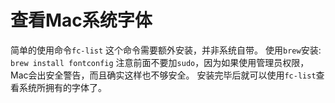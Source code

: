 # 查看Mac系统字体

简单的使用命令``fc-list``
这个命令需要额外安装，并非系统自带。
使用``brew``安装:
``brew install fontconfig``
注意前面不要加``sudo``，因为如果使用管理员权限，Mac会出安全警告，而且确实这样也不够安全。
安装完毕后就可以使用``fc-list``查看系统所拥有的字体了。